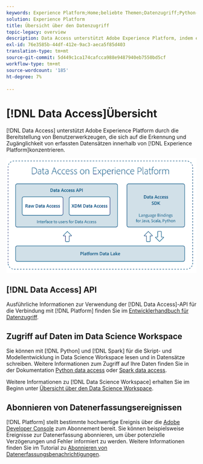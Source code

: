 ```yaml
---
keywords: Experience Platform;Home;beliebte Themen;Datenzugriff;Python-SDK;Spark-SDK;Datenzugriffs-API
solution: Experience Platform
title: Übersicht über den Datenzugriff
topic-legacy: overview
description: Data Access unterstützt Adobe Experience Platform, indem es Benutzerwerkzeuge bereitstellt, die auf die Entdeckung und Zugänglichkeit von erfassten Plattformdatensätzen ausgerichtet sind.
exl-id: 76e3585b-44df-412e-9ac3-aeca5f85d403
translation-type: tm+mt
source-git-commit: 5d449c1ca174cafcca988e9487940eb7550bd5cf
workflow-type: tm+mt
source-wordcount: '185'
ht-degree: 7%

---
```


# [!DNL Data Access]Übersicht

[!DNL Data Access] unterstützt Adobe Experience Platform durch die Bereitstellung von Benutzerwerkzeugen, die sich auf die Erkennung und Zugänglichkeit von erfassten Datensätzen innerhalb von  [!DNL Experience Platform]konzentrieren.

![Datenzugriff auf Experience Platform](images/Data_Access_Experience_Platform.png)

## [!DNL Data Access] API

Ausführliche Informationen zur Verwendung der [!DNL Data Access]-API für die Verbindung mit [!DNL Platform] finden Sie im [Entwicklerhandbuch für Datenzugriff](api.md).

## Zugriff auf Daten im Data Science Workspace

Sie können mit [!DNL Python] und [!DNL Spark] für die Skript- und Modellentwicklung in Data Science Workspace lesen und in Datensätze schreiben. Weitere Informationen zum Zugriff auf Ihre Daten finden Sie in der Dokumentation [Python data access](../data-science-workspace/authoring/python.md) oder [Spark data access](../data-science-workspace/authoring/spark.md).

Weitere Informationen zu [!DNL Data Science Workspace] erhalten Sie im Beginn unter [Übersicht über den Data Science Workspace](../data-science-workspace/home.md).

## Abonnieren von Datenerfassungsereignissen

[!DNL Platform] stellt bestimmte hochwertige Ereignis über die  [Adobe Developer Console](https://www.adobe.com/go/devs_console_ui_de) zum Abonnement bereit. Sie können beispielsweise Ereignisse zur Datenerfassung abonnieren, um über potenzielle Verzögerungen und Fehler informiert zu werden. Weitere Informationen finden Sie im Tutorial zu [Abonnieren von Datenerfassungsbenachrichtigungen](../ingestion/quality/subscribe-events.md).
